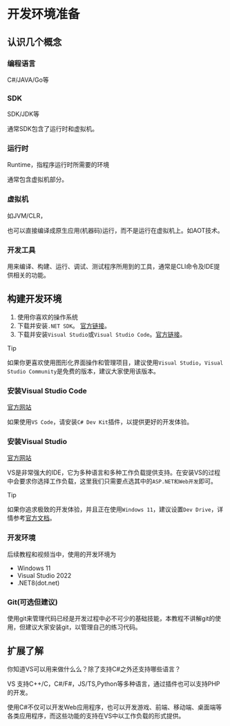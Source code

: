 # 开发环境准备

## 认识几个概念

### 编程语言

C#/JAVA/Go等

### SDK

SDK/JDK等

通常SDK包含了运行时和虚拟机。

### 运行时

Runtime，指程序运行时所需要的环境

通常包含虚拟机部分。

### 虚拟机

如JVM/CLR，

也可以直接编译成原生应用(机器码)运行，而不是运行在虚拟机上。如AOT技术。

### 开发工具

用来编译、构建、运行、调试、测试程序所用到的工具，通常是CLI命令及IDE提供相关的功能。

## 构建开发环境

1. 使用你喜欢的操作系统
2. 下载并安装`.NET SDK`。 [官方链接](https://dotnet.microsoft.com/zh-cn/download)。
3. 下载并安装`Visual Studio`或`Visual Studio Code`。[官方链接](https://visualstudio.microsoft.com/zh-hans/)。

> [!TIP]
> 如果你更喜欢使用图形化界面操作和管理项目，建议使用`Visual Studio`，`Visual Studio Community`是免费的版本，建议大家使用该版本。

### 安装Visual Studio Code

[官方网站](https://visualstudio.microsoft.com/zh-hans/)

如果使用`VS Code`，请安装`C# Dev Kit`插件，以提供更好的开发体验。

### 安装Visual Studio

[官方网站](https://visualstudio.microsoft.com/zh-hans/)

VS是非常强大的IDE，它为多种语言和多种工作负载提供支持。在安装VS的过程中会要求你选择工作负载，这里我们只需要点选其中的`ASP.NET和Web开发`即可。

> [!TIP]
> 如果你追求极致的开发体验，并且正在使用`Windows 11`，建议设置`Dev Drive`，详情参考[官方文档](https://learn.microsoft.com/zh-cn/windows/dev-drive/)。

### 开发环境

后续教程和视频当中，使用的开发环境为

- Windows 11
- Visual Studio 2022
- .NET8(dot.net)

### Git(可选但建议)

使用git来管理代码已经是开发过程中必不可少的基础技能，本教程不讲解git的使用，但建议大家安装git，以管理自己的练习代码。

## 扩展了解

你知道VS可以用来做什么么？除了支持C#之外还支持哪些语言？

VS 支持C++/C，C#/F#，JS/TS,Python等多种语言，通过插件也可以支持PHP的开发。

使用C#不仅可以开发Web应用程序，也可以开发游戏、前端、移动端、桌面端等各类应用程序，而这些功能的支持在VS中以工作负载的形式提供。
